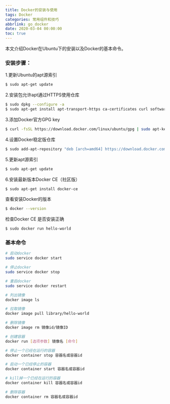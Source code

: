 ```yaml
---
title: Docker的安装与使用
tags: Docker
categories: 常用组件和技巧
abbrlink: go_docker
date: 2020-03-04 00:00:00
toc: true
---
```


本文介绍Docker在Ubuntu下的安装以及Docker的基本命令。<!--more-->

### 安装步骤：

1.更新Ubuntu的apt源索引

```bash
$ sudo apt-get update
```

2.安装包允许apt通过HTTPS使用仓库

```bash
$ sudo dpkg --configure -a
$ sudo apt-get install apt-transport-https ca-certificates curl software-properties-common
```

3.添加Docker官方GPG key

```bash
$ curl -fsSL https://download.docker.com/linux/ubuntu/gpg | sudo apt-key add -
```

4.设置Docker稳定版仓库

```bash
$ sudo add-apt-repository "deb [arch=amd64] https://download.docker.com/linux/ubuntu $(lsb_release -cs) stable"
```

5.更新apt源索引

```bash
$ sudo apt-get update
```

6.安装最新版本Docker CE（社区版）

```bash
$ sudo apt-get install docker-ce
```

查看安装Docker的版本

```bash
$ docker --version
```

检查Docker CE 是否安装正确

```bash
$ sudo docker run hello-world
```



### 基本命令

```bash
# 启动docker
sudo service docker start

# 停止docker
sudo service docker stop

# 重启docker
sudo service docker restart

# 列出镜像
docker image ls

# 拉取镜像
docker image pull library/hello-world

# 删除镜像
docker image rm 镜像id/镜像ID

# 创建容器
docker run [选项参数] 镜像名 [命令]

# 停止一个已经在运行的容器
docker container stop 容器名或容器id

# 启动一个已经停止的容器
docker container start 容器名或容器id

# kill掉一个已经在运行的容器
docker container kill 容器名或容器id

# 删除容器
docker container rm 容器名或容器id
```